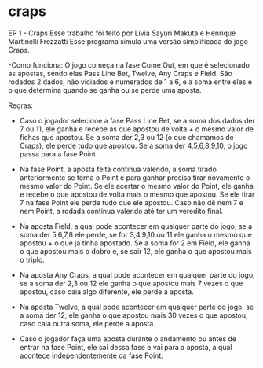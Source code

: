 # craps
EP 1 - Craps
Esse trabalho foi feito por Lívia Sayuri Makuta e Henrique Martinelli Frezzatti
Esse programa simula uma versão simplificada do jogo Craps. 

-Como funciona:
O jogo começa na fase Come Out, em que é selecionado as apostas, sendo elas Pass Line Bet, Twelve, Any Craps e Field.
São rodados 2 dados, não viciados e numerados de 1 a 6, e a soma entre eles é o que determina quando se ganha ou se perde uma aposta.

Regras:
- Caso o jogador selecione a fase Pass Line Bet, se a soma dos dados der 7 ou 11, ele ganha e recebe as que apostou de volta + o mesmo valor de fichas que apostou. Se a soma der 2,3 ou 12 (o que chamamos de Craps), ele perde tudo que apostou. Se a soma der 4,5,6,8,9,10, o jogo passa para a fase Point.

- Na fase Point, a aposta feita continua valendo, a soma tirado anteriormente se torna o Point e para ganhar precisa tirar novamente o mesmo valor do Point. Se ele acertar o mesmo valor do Point, ele ganha e recebe o que apostou de volta mais o mesmo que apostou. Se ele tirar 7 na fase Point ele perde tudo que ele apostou. Caso não dê nem 7 e nem Point, a rodada continua valendo até ter um veredito final.

- Na aposta Field, a qual pode acontecer em qualquer parte do jogo, se a soma der 5,6,7,8 ele perde, se for 3,4,9,10 ou 11 ele ganha o mesmo que apostou + o que já tinha apostado. Se a soma for 2 em Field, ele ganha o que apostou mais o dobro e, se sair 12, ele ganha o que apostou mais o triplo.

- Na aposta Any Craps, a qual pode acontecer em qualquer parte do jogo, se a soma der 2,3 ou 12 ele ganha o que apostou mais 7 vezes o que apostou, caso caia algo diferente, ele perde a aposta.

- Na aposta Twelve, a qual pode acontecer em qualquer parte do jogo, se a soma der 12, ele ganha o que apostou mais 30 vezes o que apostou, caso caia outra soma, ele perde a aposta.

- Caso o jogador faça uma aposta durante o andamento ou antes de entrar na fase Point, ele sai dessa fase e vai para a aposta, a qual acontece independentemente da fase Point.
